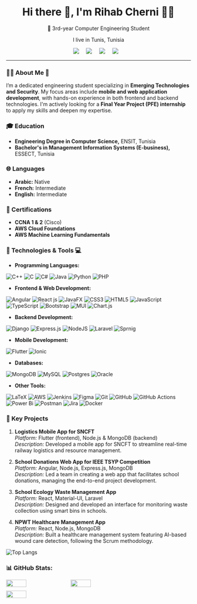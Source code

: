 <h1 align="center">Hi there 👋, I'm Rihab Cherni 👩‍💻</h1>
<p align="center">🚀 3rd-year Computer Engineering Student</p>
<p align='center'>I live in Tunis, Tunisia</p>

<p align='center'>
  <a href="https://www.instagram.com/rihabcherni8"><img src="https://img.shields.io/badge/Instagram-E4405F?style=for-the-badge&logo=instagram&logoColor=white" /></a>&nbsp;&nbsp;&nbsp;&nbsp;
  <a href="https://www.linkedin.com/in/rihab-cherni-181559201/"><img src="https://img.shields.io/badge/linkedin-%230077B5.svg?&style=for-the-badge&logo=linkedin&logoColor=white" /></a>&nbsp;&nbsp;&nbsp;&nbsp;
  <a href="https://www.facebook.com/rihab.cherni.161/"><img src="https://img.shields.io/badge/facebook-%230077FF.svg?&style=for-the-badge&logo=facebook&logoColor=white" /></a>&nbsp;&nbsp;&nbsp;&nbsp;
  <a href="mailto:rihabcherni235@gmail.com"><img src="https://img.shields.io/badge/gmail-%23D14836.svg?&style=for-the-badge&logo=gmail&logoColor=white" /></a>&nbsp;&nbsp;&nbsp;&nbsp;
<hr>

### 👩‍💻 About Me 💫

I’m a dedicated engineering student specializing in **Emerging Technologies and Security**. My focus areas include **mobile and web application development**, with hands-on experience in both frontend and backend technologies. I'm actively looking for a **Final Year Project (PFE) internship** to apply my skills and deepen my expertise.

### 🎓 Education

- **Engineering Degree in Computer Science,** ENSIT, Tunisia
- **Bachelor's in Management Information Systems (E-business),** ESSECT, Tunisia

### 🌐 Languages

- **Arabic:** Native
- **French:** Intermediate  
- **English:** Intermediate  

### 📜 Certifications

- **CCNA 1 & 2** (Cisco)
- **AWS Cloud Foundations**
- **AWS Machine Learning Fundamentals**

### 🔧 Technologies & Tools 💻

- **Programming Languages:**

![C++](https://img.shields.io/badge/c++-%2300599C.svg?style=for-the-badge&logo=c%2B%2B&logoColor=white) 
![C](https://img.shields.io/badge/c-%2300599C.svg?style=for-the-badge&logo=c&logoColor=white)
![C#](https://img.shields.io/badge/c%23-%23239120.svg?style=for-the-badge&logo=csharp&logoColor=white)
![Java](https://img.shields.io/badge/java-%23ED8B00.svg?style=for-the-badge&logo=openjdk&logoColor=white)
![Python](https://img.shields.io/badge/python-3670A0?style=for-the-badge&logo=python&logoColor=ffdd54)
![PHP](https://img.shields.io/badge/php-%23777BB4.svg?style=for-the-badge&logo=php&logoColor=white)

- **Frontend & Web Development:**
  
![Angular](https://img.shields.io/badge/angular-%23DD0031.svg?style=for-the-badge&logo=angular&logoColor=white) 
![React js](https://img.shields.io/badge/react-%2320232a.svg?style=for-the-badge&logo=react&logoColor=%2361DAFB) 
![JavaFX](https://img.shields.io/badge/javafx-%23FF0000.svg?style=for-the-badge&logo=javafx&logoColor=white)
![CSS3](https://img.shields.io/badge/css3-%231572B6.svg?style=for-the-badge&logo=css3&logoColor=white)
![HTML5](https://img.shields.io/badge/html5-%23E34F26.svg?style=for-the-badge&logo=html5&logoColor=white) 
![JavaScript](https://img.shields.io/badge/javascript-%23323330.svg?style=for-the-badge&logo=javascript&logoColor=%23F7DF1E) 
![TypeScript](https://img.shields.io/badge/typescript-%23007ACC.svg?style=for-the-badge&logo=typescript&logoColor=white)
![Bootstrap](https://img.shields.io/badge/bootstrap-%238511FA.svg?style=for-the-badge&logo=bootstrap&logoColor=white) 
![MUI](https://img.shields.io/badge/MUI-%230081CB.svg?style=for-the-badge&logo=mui&logoColor=white)
![Chart.js](https://img.shields.io/badge/chart.js-F5788D.svg?style=for-the-badge&logo=chart.js&logoColor=white)

- **Backend Development:**

![Django](https://img.shields.io/badge/django-%23092E20.svg?style=for-the-badge&logo=django&logoColor=white) 
![Express.js](https://img.shields.io/badge/express.js-%23404d59.svg?style=for-the-badge&logo=express&logoColor=%2361DAFB)
![NodeJS](https://img.shields.io/badge/node.js-6DA55F?style=for-the-badge&logo=node.js&logoColor=white) 
![Laravel](https://img.shields.io/badge/Laravel-FF2D20?style=for-the-badge&logo=laravel&logoColor=white) 
![Sprnig](https://img.shields.io/badge/SpringBoot-6DB33F?style=flat-square&logo=Spring&logoColor=white) 

- **Mobile Development:** 

![Flutter](https://img.shields.io/badge/Flutter-%2302569B.svg?style=for-the-badge&logo=Flutter&logoColor=white) 
![Ionic](https://img.shields.io/badge/Ionic-%233880FF.svg?style=for-the-badge&logo=Ionic&logoColor=white) 

- **Databases:**

![MongoDB](https://img.shields.io/badge/MongoDB-%234ea94b.svg?style=for-the-badge&logo=mongodb&logoColor=white) 
![MySQL](https://img.shields.io/badge/mysql-4479A1.svg?style=for-the-badge&logo=mysql&logoColor=white) 
![Postgres](https://img.shields.io/badge/postgres-%23316192.svg?style=for-the-badge&logo=postgresql&logoColor=white) 
![Oracle](https://img.shields.io/badge/Oracle-F80000?style=for-the-badge&logo=oracle&logoColor=white) 

- **Other Tools:**

![LaTeX](https://img.shields.io/badge/latex-%23008080.svg?style=for-the-badge&logo=latex&logoColor=white) ![AWS](https://img.shields.io/badge/AWS-%23FF9900.svg?style=for-the-badge&logo=amazon-aws&logoColor=white) ![Jenkins](https://img.shields.io/badge/jenkins-%232C5263.svg?style=for-the-badge&logo=jenkins&logoColor=white)
![Figma](https://img.shields.io/badge/figma-%23F24E1E.svg?style=for-the-badge&logo=figma&logoColor=white) 
![Git](https://img.shields.io/badge/git-%23F05033.svg?style=for-the-badge&logo=git&logoColor=white) ![GitHub](https://img.shields.io/badge/github-%23121011.svg?style=for-the-badge&logo=github&logoColor=white) 
![GitHub Actions](https://img.shields.io/badge/github%20actions-%232671E5.svg?style=for-the-badge&logo=githubactions&logoColor=white) 
![Power Bi](https://img.shields.io/badge/power_bi-F2C811?style=for-the-badge&logo=powerbi&logoColor=black) 
![Postman](https://img.shields.io/badge/Postman-FF6C37?style=for-the-badge&logo=postman&logoColor=white) 
![Jira](https://img.shields.io/badge/jira-%230A0FFF.svg?style=for-the-badge&logo=jira&logoColor=white) 
![Docker](https://img.shields.io/badge/docker-%230db7ed.svg?style=for-the-badge&logo=docker&logoColor=white)

### 🌟 Key Projects

1. **Logistics Mobile App for SNCFT**  
   *Platform:* Flutter (frontend), Node.js & MongoDB (backend)  
   *Description:* Developed a mobile app for SNCFT to streamline real-time railway logistics and resource management.

2. **School Donations Web App for IEEE TSYP Competition**  
   *Platform:* Angular, Node.js, Express.js, MongoDB  
   *Description:* Led a team in creating a web app that facilitates school donations, managing the end-to-end project development.

3. **School Ecology Waste Management App**  
   *Platform:* React, Material-UI, Laravel  
   *Description:* Designed and developed an interface for monitoring waste collection using smart bins in schools.

4. **NPWT Healthcare Management App**  
   *Platform:* React, Node.js, MongoDB  
   *Description:* Built a healthcare management system featuring AI-based wound care detection, following the Scrum methodology.

![Top Langs](https://github-readme-stats.vercel.app/api/top-langs/?username=rihabcherni&layout=compact&theme=tokyonight)

### 📊 GitHub Stats:

<div style="display: flex; gap: 10px; flex-wrap: wrap;">
  <img src="https://github-readme-stats.vercel.app/api?username=rihabcherni&theme=dark&hide_border=false&include_all_commits=false&count_private=false" style="width: 33%;"/>
    <img src="https://github-readme-stats.vercel.app/api/top-langs/?username=rihabcherni&theme=dark&hide_border=false&include_all_commits=false&count_private=false&layout=compact" style="width: 33%;"/>
  <img src="https://github-readme-streak-stats.herokuapp.com/?user=rihabcherni&theme=dark&hide_border=false" style="width: 33%;"/>
</div>

